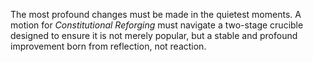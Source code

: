 The most profound changes must be made in the quietest moments. A motion for *Constitutional Reforging* must navigate a two-stage crucible designed to ensure it is not merely popular, but a stable and profound improvement born from reflection, not reaction.
